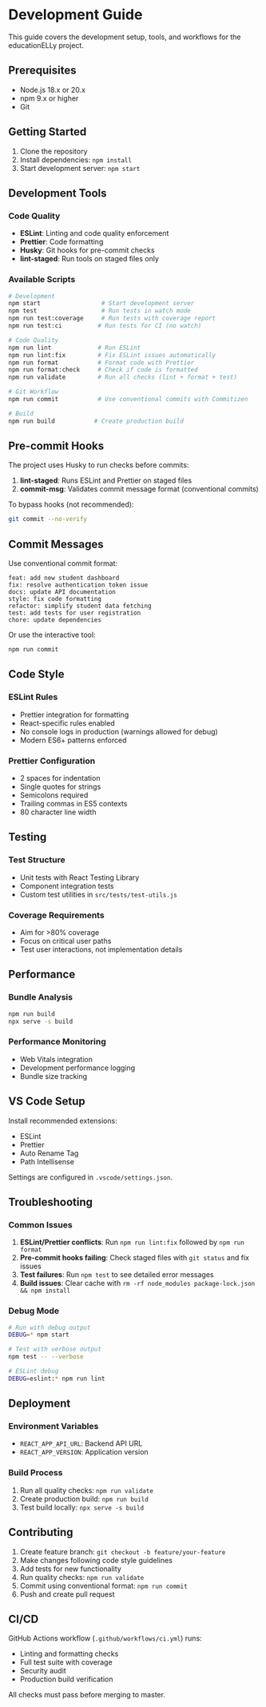 # Development Guide

This guide covers the development setup, tools, and workflows for the educationELLy project.

## Prerequisites

- Node.js 18.x or 20.x
- npm 9.x or higher
- Git

## Getting Started

1. Clone the repository
2. Install dependencies: `npm install`
3. Start development server: `npm start`

## Development Tools

### Code Quality

- **ESLint**: Linting and code quality enforcement
- **Prettier**: Code formatting
- **Husky**: Git hooks for pre-commit checks
- **lint-staged**: Run tools on staged files only

### Available Scripts

```bash
# Development
npm start                 # Start development server
npm test                  # Run tests in watch mode
npm run test:coverage     # Run tests with coverage report
npm run test:ci          # Run tests for CI (no watch)

# Code Quality
npm run lint             # Run ESLint
npm run lint:fix         # Fix ESLint issues automatically
npm run format           # Format code with Prettier
npm run format:check     # Check if code is formatted
npm run validate         # Run all checks (lint + format + test)

# Git Workflow
npm run commit           # Use conventional commits with Commitizen

# Build
npm run build           # Create production build
```

## Pre-commit Hooks

The project uses Husky to run checks before commits:

1. **lint-staged**: Runs ESLint and Prettier on staged files
2. **commit-msg**: Validates commit message format (conventional commits)

To bypass hooks (not recommended):
```bash
git commit --no-verify
```

## Commit Messages

Use conventional commit format:
```
feat: add new student dashboard
fix: resolve authentication token issue
docs: update API documentation
style: fix code formatting
refactor: simplify student data fetching
test: add tests for user registration
chore: update dependencies
```

Or use the interactive tool:
```bash
npm run commit
```

## Code Style

### ESLint Rules
- Prettier integration for formatting
- React-specific rules enabled
- No console logs in production (warnings allowed for debug)
- Modern ES6+ patterns enforced

### Prettier Configuration
- 2 spaces for indentation
- Single quotes for strings
- Semicolons required
- Trailing commas in ES5 contexts
- 80 character line width

## Testing

### Test Structure
- Unit tests with React Testing Library
- Component integration tests
- Custom test utilities in `src/tests/test-utils.js`

### Coverage Requirements
- Aim for >80% coverage
- Focus on critical user paths
- Test user interactions, not implementation details

## Performance

### Bundle Analysis
```bash
npm run build
npx serve -s build
```

### Performance Monitoring
- Web Vitals integration
- Development performance logging
- Bundle size tracking

## VS Code Setup

Install recommended extensions:
- ESLint
- Prettier
- Auto Rename Tag
- Path Intellisense

Settings are configured in `.vscode/settings.json`.

## Troubleshooting

### Common Issues

1. **ESLint/Prettier conflicts**: Run `npm run lint:fix` followed by `npm run format`
2. **Pre-commit hooks failing**: Check staged files with `git status` and fix issues
3. **Test failures**: Run `npm test` to see detailed error messages
4. **Build issues**: Clear cache with `rm -rf node_modules package-lock.json && npm install`

### Debug Mode

```bash
# Run with debug output
DEBUG=* npm start

# Test with verbose output
npm test -- --verbose

# ESLint debug
DEBUG=eslint:* npm run lint
```

## Deployment

### Environment Variables
- `REACT_APP_API_URL`: Backend API URL
- `REACT_APP_VERSION`: Application version

### Build Process
1. Run all quality checks: `npm run validate`
2. Create production build: `npm run build`
3. Test build locally: `npx serve -s build`

## Contributing

1. Create feature branch: `git checkout -b feature/your-feature`
2. Make changes following code style guidelines
3. Add tests for new functionality
4. Run quality checks: `npm run validate`
5. Commit using conventional format: `npm run commit`
6. Push and create pull request

## CI/CD

GitHub Actions workflow (`.github/workflows/ci.yml`) runs:
- Linting and formatting checks
- Full test suite with coverage
- Security audit
- Production build verification

All checks must pass before merging to master.